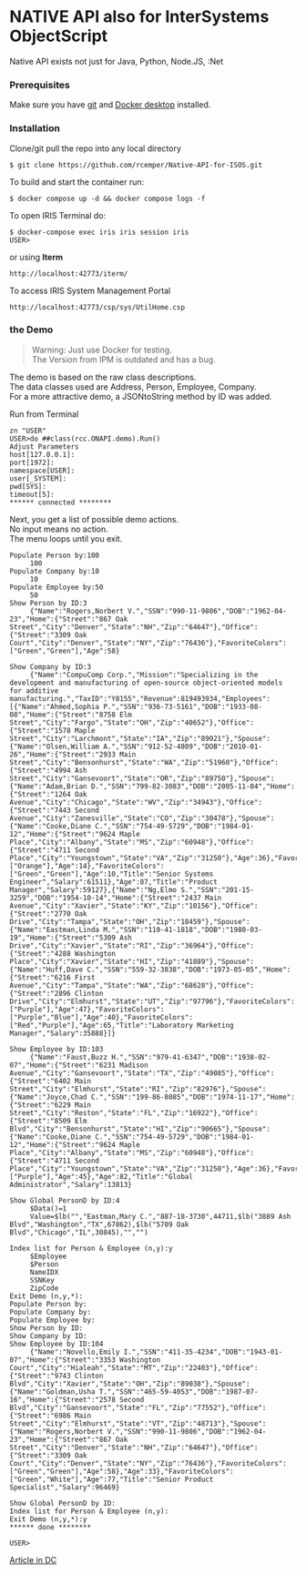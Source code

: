 # NATIVE API also for InterSystems ObjectScript    
Native API exists not just for Java, Python, Node.JS, :Net  
### Prerequisites
Make sure you have [git](https://git-scm.com/book/en/v2/Getting-Started-Installing-Git) and
[Docker desktop](https://www.docker.com/products/docker-desktop) installed.
### Installation
Clone/git pull the repo into any local directory
```
$ git clone https://github.com/rcemper/Native-API-for-ISOS.git
```
To build and start the container run:
```
$ docker compose up -d && docker compose logs -f
```
To open IRIS Terminal do:
```
$ docker-compose exec iris iris session iris
USER>
```
or using **Iterm**
```
http://localhost:42773/iterm/
```
To access IRIS System Management Portal
```
http://localhost:42773/csp/sys/UtilHome.csp
```
### the Demo
> Warning: Just use Docker for testing.    
> The Version from IPM is outdated and has a bug.    
    
The demo is based on the raw class descriptions.  
The data classes used are Address, Person, Employee, Company.  
For a more attractive demo, a JSONtoString method by ID was added.  

Run from Terminal  
~~~
zn "USER"
USER>do ##class(rcc.ONAPI.demo).Run()
Adjust Parameters
host[127.0.0.1]:
port[1972]:
namespace[USER]:
user[_SYSTEM]:
pwd[SYS]:
timeout[5]:
****** connected ********
~~~
Next, you get a list of possible demo actions.  
No input means no action.  
The menu loops until you exit.
~~~  
Populate Person by:100
     100
Populate Company by:10
     10
Populate Employee by:50
     50
Show Person by ID:3
     {"Name":"Rogers,Norbert V.","SSN":"990-11-9806","DOB":"1962-04-23","Home":{"Street":"867 Oak Street","City":"Denver","State":"NH","Zip":"64647"},"Office":{"Street":"3309 Oak Court","City":"Denver","State":"NY","Zip":"76436"},"FavoriteColors":["Green","Green"],"Age":58}

Show Company by ID:3
     {"Name":"CompuComp Corp.","Mission":"Specializing in the development and manufacturing of open-source object-oriented models for additive manufacturing.","TaxID":"Y8155","Revenue":819493934,"Employees":[{"Name":"Ahmed,Sophia P.","SSN":"936-73-5161","DOB":"1933-08-08","Home":{"Street":"8758 Elm Street","City":"Fargo","State":"OH","Zip":"40652"},"Office":{"Street":"1578 Maple Street","City":"Larchmont","State":"IA","Zip":"89021"},"Spouse":{"Name":"Olsen,William A.","SSN":"912-52-4809","DOB":"2010-01-26","Home":{"Street":"2933 Main Street","City":"Bensonhurst","State":"WA","Zip":"51960"},"Office":{"Street":"4994 Ash Street","City":"Gansevoort","State":"OR","Zip":"89750"},"Spouse":{"Name":"Adam,Brian D.","SSN":"799-82-3083","DOB":"2005-11-04","Home":{"Street":"1264 Oak Avenue","City":"Chicago","State":"WV","Zip":"34943"},"Office":{"Street":"7443 Second Avenue","City":"Zanesville","State":"CO","Zip":"30478"},"Spouse":{"Name":"Cooke,Diane C.","SSN":"754-49-5729","DOB":"1984-01-12","Home":{"Street":"9624 Maple Place","City":"Albany","State":"MS","Zip":"60948"},"Office":{"Street":"4711 Second Place","City":"Youngstown","State":"VA","Zip":"31250"},"Age":36},"FavoriteColors":["Orange"],"Age":14},"FavoriteColors":["Green","Green"],"Age":10,"Title":"Senior Systems Engineer","Salary":61511},"Age":87,"Title":"Product Manager","Salary":59127},{"Name":"Ng,Elmo S.","SSN":"201-15-3259","DOB":"1954-10-14","Home":{"Street":"2437 Main Avenue","City":"Xavier","State":"KY","Zip":"10156"},"Office":{"Street":"2770 Oak Drive","City":"Tampa","State":"OH","Zip":"18459"},"Spouse":{"Name":"Eastman,Linda M.","SSN":"110-41-1818","DOB":"1980-03-19","Home":{"Street":"5309 Ash Drive","City":"Xavier","State":"RI","Zip":"36964"},"Office":{"Street":"4288 Washington Place","City":"Xavier","State":"HI","Zip":"41889"},"Spouse":{"Name":"Huff,Dave C.","SSN":"559-32-3838","DOB":"1973-05-05","Home":{"Street":"6216 First Avenue","City":"Tampa","State":"WA","Zip":"68628"},"Office":{"Street":"2896 Clinton Drive","City":"Elmhurst","State":"UT","Zip":"97796"},"FavoriteColors":["Purple"],"Age":47},"FavoriteColors":["Purple","Blue"],"Age":40},"FavoriteColors":["Red","Purple"],"Age":65,"Title":"Laboratory Marketing Manager","Salary":35888}]}

Show Employee by ID:103
     {"Name":"Faust,Buzz H.","SSN":"979-41-6347","DOB":"1938-02-07","Home":{"Street":"6231 Madison Avenue","City":"Gansevoort","State":"TX","Zip":"49085"},"Office":{"Street":"6402 Main Street","City":"Elmhurst","State":"RI","Zip":"82976"},"Spouse":{"Name":"Joyce,Chad C.","SSN":"199-86-8085","DOB":"1974-11-17","Home":{"Street":"6229 Main Street","City":"Reston","State":"FL","Zip":"16922"},"Office":{"Street":"8509 Elm Blvd","City":"Bensonhurst","State":"HI","Zip":"90665"},"Spouse":{"Name":"Cooke,Diane C.","SSN":"754-49-5729","DOB":"1984-01-12","Home":{"Street":"9624 Maple Place","City":"Albany","State":"MS","Zip":"60948"},"Office":{"Street":"4711 Second Place","City":"Youngstown","State":"VA","Zip":"31250"},"Age":36},"FavoriteColors":["Purple"],"Age":45},"Age":82,"Title":"Global Administrator","Salary":13813}

Show Global PersonD by ID:4
     $Data()=1
     Value=$lb("","Eastman,Mary C.","887-18-3730",44711,$lb("3889 Ash Blvd","Washington","TX",67862),$lb("5709 Oak Blvd","Chicago","IL",30845),"","")

Index list for Person & Employee (n,y):y
     $Employee
     $Person
     NameIDX
     SSNKey
     ZipCode
Exit Demo (n,y,*):
Populate Person by:
Populate Company by:
Populate Employee by:
Show Person by ID:
Show Company by ID:
Show Employee by ID:104
     {"Name":"Novello,Emily I.","SSN":"411-35-4234","DOB":"1943-01-07","Home":{"Street":"3353 Washington Court","City":"Hialeah","State":"MT","Zip":"22403"},"Office":{"Street":"9743 Clinton Blvd","City":"Xavier","State":"OH","Zip":"89038"},"Spouse":{"Name":"Goldman,Usha T.","SSN":"465-59-4053","DOB":"1987-07-16","Home":{"Street":"2578 Second Blvd","City":"Gansevoort","State":"FL","Zip":"77552"},"Office":{"Street":"6986 Main Street","City":"Elmhurst","State":"VT","Zip":"48713"},"Spouse":{"Name":"Rogers,Norbert V.","SSN":"990-11-9806","DOB":"1962-04-23","Home":{"Street":"867 Oak Street","City":"Denver","State":"NH","Zip":"64647"},"Office":{"Street":"3309 Oak Court","City":"Denver","State":"NY","Zip":"76436"},"FavoriteColors":["Green","Green"],"Age":58},"Age":33},"FavoriteColors":["Green","White"],"Age":77,"Title":"Senior Product Specialist","Salary":96469}

Show Global PersonD by ID:
Index list for Person & Employee (n,y):
Exit Demo (n,y,*):y
****** done ********
 
USER>
~~~

[Article in DC](https://community.intersystems.com/post/iris-native-api-objectscript)

